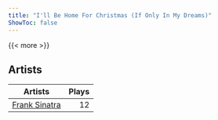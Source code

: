 ```yaml
---
title: "I'll Be Home For Christmas (If Only In My Dreams)"
ShowToc: false
---
```


{{< more >}}

## Artists
Artists | Plays 
----- | -----: 
[Frank Sinatra](/artists/frank-sinatra-739) | 12

